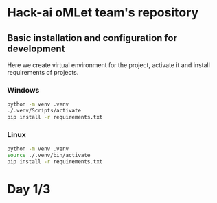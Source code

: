 # Hack-ai oMLet team's repository


## Basic installation and configuration for development
Here we create virtual environment for the project, activate it and install requirements of projects.

### Windows
```sh
python -m venv .venv
./.venv/Scripts/activate
pip install -r requirements.txt
```

### Linux
```sh
python -m venv .venv
source ./.venv/bin/activate
pip install -r requirements.txt
```

# Day 1/3
